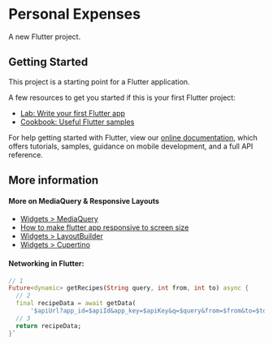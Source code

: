 # Personal Expenses

A new Flutter project.

## Getting Started

This project is a starting point for a Flutter application.

A few resources to get you started if this is your first Flutter project:

- [Lab: Write your first Flutter app](https://flutter.dev/docs/get-started/codelab)
- [Cookbook: Useful Flutter samples](https://flutter.dev/docs/cookbook)

For help getting started with Flutter, view our
[online documentation](https://flutter.dev/docs), which offers tutorials,
samples, guidance on mobile development, and a full API reference.

## More information
#### More on MediaQuery & Responsive Layouts

- [Widgets > MediaQuery](https://api.flutter.dev/flutter/widgets/MediaQuery-class.html)
- [How to make flutter app responsive to screen size](https://stackoverflow.com/questions/49704497/how-to-make-flutter-app-responsive-according-to-different-screen-size?rq=1)
- [Widgets > LayoutBuilder](https://api.flutter.dev/flutter/widgets/LayoutBuilder-class.html)
- [Widgets > Cupertino](https://flutter.dev/docs/development/ui/widgets/cupertino)

#### Networking in Flutter:

```dart
// 1
Future<dynamic> getRecipes(String query, int from, int to) async {
  // 2
  final recipeData = await getData(
      '$apiUrl?app_id=$apiId&app_key=$apiKey&q=$query&from=$from&to=$to');
  // 3
  return recipeData;
}`
```